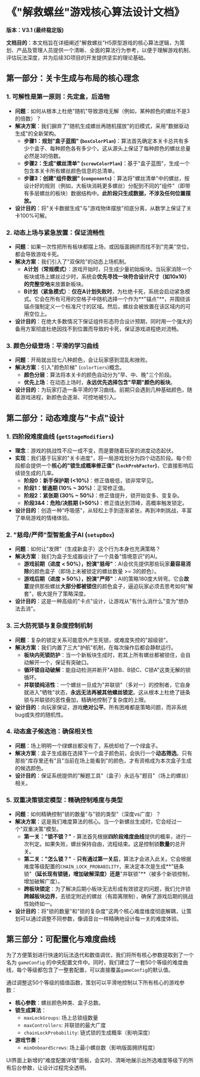 # 《"解救螺丝"游戏核心算法设计文档》

**版本：V3.1 (最终稳定版)**

**文档目的**：本文档旨在详细阐述"解救螺丝"H5原型游戏的核心算法逻辑，为策划、产品及管理人员提供一个清晰、全面的算法行为参考，以便于理解游戏机制、评估玩法深度，并为后续3D项目的开发提供坚实的理论基础。

## 第一部分：关卡生成与布局的核心理念

### 1. 可解性是第一原则：先定盒，后造物

* **问题**：如何从根本上杜绝"随机"导致游戏无解（例如，某种颜色的螺丝不是3的倍数）？
* **解决方案**：我们摒弃了"随机生成螺丝再随机摆放"的旧模式，采用"数据驱动生成"的全新架构。
  * **步骤1：规划"盒子蓝图" (`boxColorPlan`)**：算法首先确定本关卡总共有多少个盒子、每种颜色各有多少个。这从源头上保证了每种颜色的螺丝总量必然是3的倍数。
  * **步骤2：生成"螺丝清单" (`screwColorPlan`)**：基于"盒子蓝图"，生成一个包含本关卡所有螺丝颜色信息的总清单。
  * **步骤3：创建"组件数据" (`components`)**：算法将"螺丝清单"中的螺丝，按设计好的规则（例如，大板块消耗更多螺丝）分配到不同的"组件"（即带有多层螺丝的板块）数据结构中。**此阶段只生成数据，不涉及任何位置摆放。**
* **设计目的**：将"关卡数据生成"与"游戏物体摆放"彻底分离，从数学上保证了关卡100%可解。

### 2. 动态上场与紧急放置：保证流畅性

* **问题**：如果一次性把所有板块都摆上场，或因版面拥挤而找不到"完美"空位，都会导致游戏卡死。
* **解决方案**：我们引入了"双保险"的动态上场机制。
  * **A计划（常规模式）**：游戏开始时，只生成少量初始板块。当玩家消除一个板块或场上螺丝过少时，系统会**优先寻找一块符合设计尺寸（如10x10）的完整空地**来放置新板块。
  * **B计划（紧急模式）**：**仅在A计划失败时**，为杜绝卡死，系统会启动紧急模式。它会在所有可用的空格子中随机选择一个作为**"锚点"**，并围绕该锚点强制定义一个标准尺寸的区域。然后，螺丝会被放置在该区域内的可用空位上。
* **设计目的**：在绝大多数情况下保证组件形态符合设计预期，同时用一个强大的备用方案彻底杜绝因找不到位置而导致的卡死，保证游戏进程绝对流畅。

### 3. 颜色分级登场：平滑的学习曲线

* **问题**：开局就出现七八种颜色，会让玩家感到混乱和挫败。
* **解决方案**：引入"颜色阶梯" (`colorTiers`)概念。
  * **颜色分层**：算法将本关卡的颜色自动分为"早、中、晚"三个阶段。
  * **优先上场**：在动态上场时，**永远优先选择包含"早期"颜色的板块**。
* **设计目的**：为玩家打造一条平滑的学习曲线。前期只会遇到几种基础颜色，随着游戏进程，新颜色会逐渐、可控地被引入。

## 第二部分：动态难度与"卡点"设计

### 1. 四阶段难度曲线 (`getStageModifiers`)

* **理念**：游戏的挑战性不应一成不变，而是要随着玩家的进度动态起伏。
* **实现**：我们基于玩家的"关卡进度"，将一局游戏划分为四个动态阶段。每个阶段都会提供一个**核心的"锁生成概率修正值" (`lockProbFactor`)**，它直接影响后续锁生成的几率。
  * **阶段0：新手保护期 (<10%)**：修正值极低，锁非常罕见。
  * **阶段1：普通期 (10% ~ 30%)**：正常修正值。
  * **阶段2：紧张期 (30% ~ 50%)**：修正值提升，锁开始变多、变复杂。
  * **阶段3&4：危险/决胜期 (>50%)**：修正值达到顶峰，高概率触发锁定。
* **设计目的**：创造一种"呼吸感"，从轻松上手到逐渐紧张，再到冲刺挑战，丰富了单局游戏的情绪体验。

### 2. "慈母/严师"型智能盒子AI (`setupBox`)

* **问题**：如何让"发牌"（生成新盒子）这个行为本身也充满策略？
* **解决方案**：我们为盒子生成器设计了一个具备"情境意识"的AI。
  * **游戏前期（进度 < 50%），扮演"慈母"**：AI会优先提供那些玩家**最容易消除**的颜色盒子（即场上未被锁定的螺丝数量 >= 3的颜色）。
  * **游戏后期（进度 > 50%），扮演"严师"**：AI的策略180度大转弯。它会**故意**提供那些螺丝**大部分都被锁住**的颜色盒子，逼迫玩家必须去思考如何"解套"，极大提升了策略深度。
* **设计目的**：这是一种高级的"卡点"设计，让游戏从"有什么消什么"变为"想办法去消"。

### 3. 三大防死锁与复杂度控制机制

* **问题**：复杂的锁定关系可能意外产生死锁，或难度失控的"超级锁"。
* **解决方案**：我们内置了三大"护航"机制，在每次操作后都会静默运行。
  * **板块内死锁防护**：当一个新板块生成时，若其上所有螺丝都被锁住，会自动解开一个，保证有突破口。
  * **循环锁自动破解**：能自动检测并断开"A锁B、B锁C、C锁A"这类无解的锁循环。
  * **并联锁纯洁性**：一个螺丝一旦成为"并联锁"（多对一）的控制者，它自身就进入"牺牲"状态，**永远无法再被其他螺丝锁定**。这从根本上杜绝了链条锁与并联锁的恶性叠加，精确地控制了复杂度的上限。
* **设计目的**：向玩家保证，游戏**绝对公平**。所有困难都是策略问题，而非系统bug或失控的随机性。

### 4. 动态盒子候选池：确保相关性

* **问题**：场上明明一个绿螺丝都没有了，系统却给了一个绿盒子。
* **解决方案**：盒子生成器在选择下一个盒子颜色前，会执行一个**动态筛选**。只有那些"库存里还有"且"当前在场上能看到"的颜色，才有资格成为本次盒子生成的候选颜色。
* **设计目的**：保证系统提供的"解题工具"（盒子）永远与"题目"（场上的螺丝）相关。

### 5. 双重决策锁定模型：精确控制难度与类型

* **问题**：如何精确控制"锁的数量"与"锁的类型"（深度vs广度）？
* **解决方案**：这是我们难度算法的核心。当一个新螺丝生成时，它会经过一个"双重决策"模型。
  * **第一关："锁不锁？"** - 算法首先根据**四阶段难度曲线**提供的概率，进行一次判定。如果失败，螺丝保持自由，流程结束。这是控制锁**数量**的总开关。
  * **第二关："怎么锁？"** - **只有通过第一关后**，算法才会进入此关。它会根据难度等级配置的`CHAIN_LOCK_PROBABILITY`，来决定本次是生成**"链条锁"**（延长现有锁链，增加破解深度）还是**"并联锁"**（被多个新锁控制，增加破解广度）。
  * **跨板块锁定**：为了解决后期小板块无法形成有效锁定的问题，我们允许锁**跨越板块边界**，去锁定附近的螺丝（有距离限制），确保了游戏后期的挑战性始终如一。
* **设计目的**：将"锁的数量"和"锁的复杂度"这两个核心难度维度彻底解耦，让策划可以通过调整不同参数，像调音台一样精确地设计每一关的难度体验。

## 第三部分：可配置化与难度曲线

为了方便策划进行快速的玩法迭代和数值调优，我们将所有核心参数提取到了一个名为 `gameConfig` 的中央配置文件中。同时，我们建立了一套50个等级的难度曲线，每个等级都包含了一整套配置，可以直接覆盖`gameConfig`的默认值。

通过调整这50个等级的插值函数，策划可以平滑地控制以下所有核心的游戏参数：

* **核心参数**：螺丝颜色种类、盒子总数。
* **锁生成算法**：
  * `maxLockGroups`: 场上总锁组数量
  * `maxControllers`: 并联锁的最大广度
  * `chainLockProbability`: 链式锁的生成概率（影响深度）
* **游戏节奏**：
  * `minOnboardScrews`: 场上最小螺丝数（影响版面拥挤程度）

UI界面上新增的"难度配置详情"面板，会实时、清晰地展示出所选难度等级下的所有后台参数，让设计过程完全透明。
